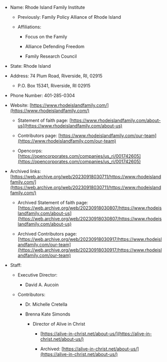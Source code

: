 - Name: Rhode Island Family Institute
    
    - Previously: Family Policy Alliance of Rhode Island
        
    - Affiliations:
        
        - Focus on the Family
            
        - Alliance Defending Freedom
            
        - Family Research Council
            
- State: Rhode Island
    
- Address: 74 Plum Road, Riverside, RI, 02915
    
    - P.O. Box 15341, Riverside, RI 02915
        
- Phone Number: 401-285-0304
    
- Website: [https://www.rhodeislandfamily.com/](https://www.rhodeislandfamily.com/)
    
    - Statement of faith page: [https://www.rhodeislandfamily.com/about-us](https://www.rhodeislandfamily.com/about-us)
        
    - Contributors page: [https://www.rhodeislandfamily.com/our-team](https://www.rhodeislandfamily.com/our-team)
        
    - Opencorps: [https://opencorporates.com/companies/us_ri/001742605](https://opencorporates.com/companies/us_ri/001742605)
        
- Archived links: [https://web.archive.org/web/20230918030711/https://www.rhodeislandfamily.com/](https://web.archive.org/web/20230918030711/https://www.rhodeislandfamily.com/)
    
    - Archived Statement of faith page: [https://web.archive.org/web/20230918030807/https://www.rhodeislandfamily.com/about-us](https://web.archive.org/web/20230918030807/https://www.rhodeislandfamily.com/about-us)
        
    - Archived Contributors page: [https://web.archive.org/web/20230918030917/https://www.rhodeislandfamily.com/our-team](https://web.archive.org/web/20230918030917/https://www.rhodeislandfamily.com/our-team)
        
- Staff:
    
    - Executive Director:
        
        - David A. Aucoin
            
    - Contributors:
        
        - Dr. Michelle Cretella
            
        - Brenna Kate Simonds
            
            - Director of Alive in Christ
                
                - [https://alive-in-christ.net/about-us/](https://alive-in-christ.net/about-us/)
                    
                - Archived: [https://alive-in-christ.net/about-us/](https://alive-in-christ.net/about-us/)